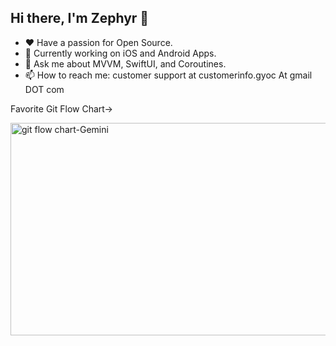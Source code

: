 ## Hi there, I'm Zephyr 👋


- ❤️ Have a passion for Open Source.
- 🔭 Currently working on iOS and Android Apps.
- 💬 Ask me about MVVM, SwiftUI, and Coroutines.
- 📫 How to reach me: customer support at customerinfo.gyoc At gmail DOT com

Favorite Git Flow Chart->


<img width="512" height="340" alt="git flow chart-Gemini" src="https://github.com/user-attachments/assets/287fa2a6-22ab-4912-8fa7-fbbee02738be" />
